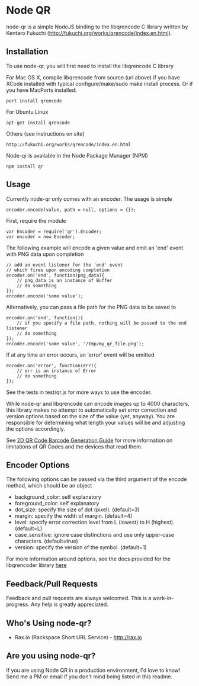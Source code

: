 # Node QR #

node-qr is a simple NodeJS binding to the libqrencode C library written by Kentaro Fukuchi (http://fukuchi.org/works/qrencode/index.en.html).

## Installation ##

To use node-qr, you will first need to install the libqrencode C library

For Mac OS X, compile libqrencode from source (url above) if you have XCode installed with typical configure/make/sudo make install process. Or if you have MacPorts installed: 

    port install qrencode
    

For Ubuntu Linux

    apt-get install qrencode
    
Others (see instructions on site)

    http://fukuchi.org/works/qrencode/index.en.html
 
   
Node-qr is available in the Node Package Manager (NPM)

    npm install qr

## Usage ##

Currently node-qr only comes with an encoder. The usage is simple

    encoder.encode(value, path = null, options = {});

First, require the module

    var Encoder = require('qr').Encoder;
    var encoder = new Encoder;

The following example will encode a given value and emit an 'end' event with PNG data upon completion

    // add an event listener for the 'end' event
    // which fires upon encoding completion
    encoder.on('end', function(png_data){
        // png_data is an instance of Buffer
        // do something
    });
    encoder.encode('some value');
    
Alternatively, you can pass a file path for the PNG data to be saved to

    encoder.on('end', function(){
        // if you specify a file path, nothing will be passed to the end listener
        // do something
    });
    encoder.encode('some value', '/tmp/my_qr_file.png');
    
If at any time an error occurs, an 'error' event will be emitted

    encoder.on('error', function(err){
        // err is an instance of Error
        // do something
    });
    
See the tests in test/qr.js for more ways to use the encoder.

While node-qr and libqrencode can encode images up to 4000 characters, this library makes no attempt to automatically set error correction and version options based on the size of the value (yet, anyway). You are responsible for determining what length your values will be and adjusting the options accordingly.

See [2D QR Code Barcode Generation Guide](http://www.idautomation.com/barcode/qr-code.html#Data_Encoded) for more information on limitations of QR Codes and the devices that read them.
    
## Encoder Options ##

The following options can be passed via the third argument of the encode method, which should be an object

* background_color: self explanatory
* foreground_color: self explanatory
* dot_size: specify the size of dot (pixel). (default=3)
* margin: specify the width of margin. (default=4)
* level: specify error correction level from L (lowest) to H (highest). (default=L)
* case_sensitive: ignore case distinctions and use only upper-case characters. (default=true)
* version: specify the version of the symbol. (default=1)

For more information around options, see the docs provided for the libqrencoder library [here](http://fukuchi.org/works/qrencode/index.en.html "libqrencoder")

## Feedback/Pull Requests ##

Feedback and pull requests are always welcomed. This is a work-in-progress. Any help is greatly appreciated.

## Who's Using node-qr? ##

* Rax.io (Rackspace Short URL Service) - http://rax.io

## Are you using node-qr? ##

If you are using Node QR in a production environment, I'd love to know! Send me a PM or email if you don't mind being listed in this readme.